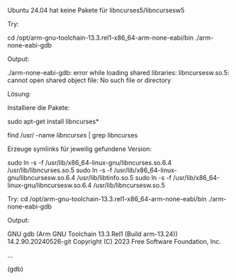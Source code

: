 Ubuntu 24.04 hat keine Pakete für libncurses5/libncursesw5 

Try:

cd /opt/arm-gnu-toolchain-13.3.rel1-x86_64-arm-none-eabi/bin
./arm-none-eabi-gdb

Output:

./arm-none-eabi-gdb: error while loading shared libraries: libncursesw.so.5: cannot open shared object file: No such file or directory


Lösung:

Installiere die Pakete: 

sudo apt-get install libncurses*

find /usr/ -name *libncurses* | grep libncurses

Erzeuge symlinks für jeweilig gefundene Version:

sudo ln -s -f /usr/lib/x86_64-linux-gnu/libncurses.so.6.4 /usr/lib/libncurses.so.5
sudo ln -s -f /usr/lib/x86_64-linux-gnu/libncursesw.so.6.4 /usr/lib/libtinfo.so.5
sudo ln -s -f /usr/lib/x86_64-linux-gnu/libncursesw.so.6.4 /usr/lib/libncursesw.so.5

Try:
cd /opt/arm-gnu-toolchain-13.3.rel1-x86_64-arm-none-eabi/bin
./arm-none-eabi-gdb

Output:

GNU gdb (Arm GNU Toolchain 13.3.Rel1 (Build arm-13.24)) 14.2.90.20240526-git
Copyright (C) 2023 Free Software Foundation, Inc.

...

(gdb) 